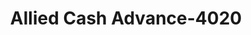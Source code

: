 ---
f_zip-code: 70726
f_state-code: LA
title: Allied Cash Advance-4020
f_phone: 225-665-1330
f_city-only: Denham Springs
f_address: 419 S Range Ave Denham Springs
f_location-unique-id: '4020'
slug: allied-cash-advance-4020
updated-on: '2024-05-30T13:46:58.046Z'
created-on: '2024-05-30T13:36:59.803Z'
published-on: '2024-05-30T13:54:32.469Z'
f_city-state: cms/city/denham-springs-la.md
f_company: cms/company/allied-cash-advance.md
f_state: cms/state/louisiana.md
layout: '[payday-loan].html'
tags: payday-loan
---